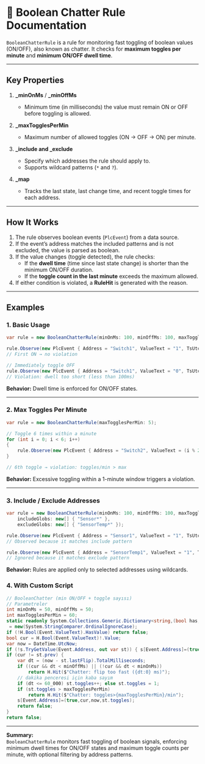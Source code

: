 # 🔄 Boolean Chatter Rule Documentation

`BooleanChatterRule` is a rule for monitoring fast toggling of boolean values (ON/OFF), also known as chatter. It checks for **maximum toggles per minute** and **minimum ON/OFF dwell time**.

---

## Key Properties

1. **_minOnMs** / **_minOffMs**  
   - Minimum time (in milliseconds) the value must remain ON or OFF before toggling is allowed.

2. **_maxTogglesPerMin**  
   - Maximum number of allowed toggles (ON → OFF → ON) per minute.

3. **_include and _exclude**  
   - Specify which addresses the rule should apply to.
   - Supports wildcard patterns (`*` and `?`).

4. **_map**  
   - Tracks the last state, last change time, and recent toggle times for each address.

---

## How It Works

1. The rule observes boolean events (`PlcEvent`) from a data source.  
2. If the event’s address matches the included patterns and is not excluded, the value is parsed as boolean.  
3. If the value changes (toggle detected), the rule checks:
   - If the **dwell time** (time since last state change) is shorter than the minimum ON/OFF duration.  
   - If the **toggle count in the last minute** exceeds the maximum allowed.
4. If either condition is violated, a **RuleHit** is generated with the reason.

---

## Examples

### 1. Basic Usage

```csharp
var rule = new BooleanChatterRule(minOnMs: 100, minOffMs: 100, maxTogglesPerMin: 60);

rule.Observe(new PlcEvent { Address = "Switch1", ValueText = "1", TsUtc = DateTime.UtcNow });
// First ON → no violation

// Immediately toggle OFF
rule.Observe(new PlcEvent { Address = "Switch1", ValueText = "0", TsUtc = DateTime.UtcNow.AddMilliseconds(50) });
// Violation: dwell too short (less than 100ms)
```

**Behavior:** Dwell time is enforced for ON/OFF states.

---

### 2. Max Toggles Per Minute

```csharp
var rule = new BooleanChatterRule(maxTogglesPerMin: 5);

// Toggle 6 times within a minute
for (int i = 0; i < 6; i++)
{
    rule.Observe(new PlcEvent { Address = "Switch2", ValueText = (i % 2 == 0 ? "1" : "0"), TsUtc = DateTime.UtcNow.AddSeconds(i * 10) });
}

// 6th toggle → violation: toggles/min > max
```

**Behavior:** Excessive toggling within a 1-minute window triggers a violation.

---

### 3. Include / Exclude Addresses

```csharp
var rule = new BooleanChatterRule(minOnMs: 100, minOffMs: 100, maxTogglesPerMin: 60,
    includeGlobs: new[] { "Sensor*" },
    excludeGlobs: new[] { "SensorTemp*" });

rule.Observe(new PlcEvent { Address = "Sensor1", ValueText = "1", TsUtc = DateTime.UtcNow });
// Observed because it matches include pattern

rule.Observe(new PlcEvent { Address = "SensorTemp1", ValueText = "1", TsUtc = DateTime.UtcNow });
// Ignored because it matches exclude pattern
```

**Behavior:** Rules are applied only to selected addresses using wildcards.

### 4. With Custom Script

```csharp
// BooleanChatter (min ON/OFF + toggle sayısı)
// Parametreler
int minOnMs = 50, minOffMs = 50;
int maxTogglesPerMin = 60;
static readonly System.Collections.Generic.Dictionary<string,(bool has,bool prev,DateTime lastFlip,int toggles)> s
 = new(System.StringComparer.OrdinalIgnoreCase);
if (!H.Bool(Event.ValueText).HasValue) return false;
bool cur = H.Bool(Event.ValueText)!.Value;
var now = DateTime.UtcNow;
if (!s.TryGetValue(Event.Address, out var st)) { s[Event.Address]=(true,cur,now,0); return false; }
if (cur != st.prev) {
    var dt = (now - st.lastFlip).TotalMilliseconds;
    if ((cur && dt < minOffMs) || (!cur && dt < minOnMs))
        return H.Hit($"Chatter: flip too fast ({dt:0} ms)");
    // dakika penceresi için kaba sayım
    if (dt <= 60_000) st.toggles++; else st.toggles = 1;
    if (st.toggles > maxTogglesPerMin)
        return H.Hit($"Chatter: toggles>{maxTogglesPerMin}/min");
    s[Event.Address]=(true,cur,now,st.toggles);
    return false;
}
return false;
```
---

**Summary:**  
`BooleanChatterRule` monitors fast toggling of boolean signals, enforcing minimum dwell times for ON/OFF states and maximum toggle counts per minute, with optional filtering by address patterns.
